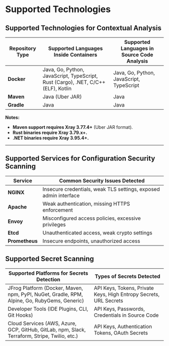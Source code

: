 # Supported Technologies

## **Supported Technologies for Contextual Analysis**

| **Repository Type** | **Supported Languages Inside Containers**                                         | **Supported Languages in Source Code Analysis** |
| ------------------- | --------------------------------------------------------------------------------- | ----------------------------------------------- |
| **Docker**          | Java, Go, Python, JavaScript, TypeScript, Rust (Cargo), .NET, C/C++ (ELF), Kotlin | Java, Go, Python, JavaScript, TypeScript        |
| **Maven**           | Java (Uber JAR)                                                                   | Java                                            |
| **Gradle**          | Java                                                                              | Java                                            |

**Notes:**

* **Maven support requires Xray 3.77.4+** (Uber JAR format).
* **Rust binaries require Xray 3.79.x+.**
* **.NET binaries require Xray 3.95.4+.**



***

## **Supported Services for Configuration Security Scanning**

| **Service**    | **Common Security Issues Detected**                              |
| -------------- | ---------------------------------------------------------------- |
| **NGINX**      | Insecure credentials, weak TLS settings, exposed admin interface |
| **Apache**     | Weak authentication, missing HTTPS enforcement                   |
| **Envoy**      | Misconfigured access policies, excessive privileges              |
| **Etcd**       | Unauthenticated access, weak crypto settings                     |
| **Prometheus** | Insecure endpoints, unauthorized access                          |

## **Supported Secret Scanning**

| **Supported Platforms for Secrets Detection**                                                 | **Types of Secrets Detected**                                     |
| --------------------------------------------------------------------------------------------- | ----------------------------------------------------------------- |
| JFrog Platform (Docker, Maven, npm, PyPI, NuGet, Gradle, RPM, Alpine, Go, RubyGems, Generic)  | API Keys, Tokens, Private Keys, High Entropy Secrets, URL Secrets |
| Developer Tools (IDE Plugins, CLI, Git Hooks)                                                 | API Keys, Passwords, Credentials in Source Code                   |
| Cloud Services (AWS, Azure, GCP, GitHub, GitLab, npm, Slack, Terraform, Stripe, Twilio, etc.) | API Keys, Authentication Tokens, OAuth Secrets                    |
